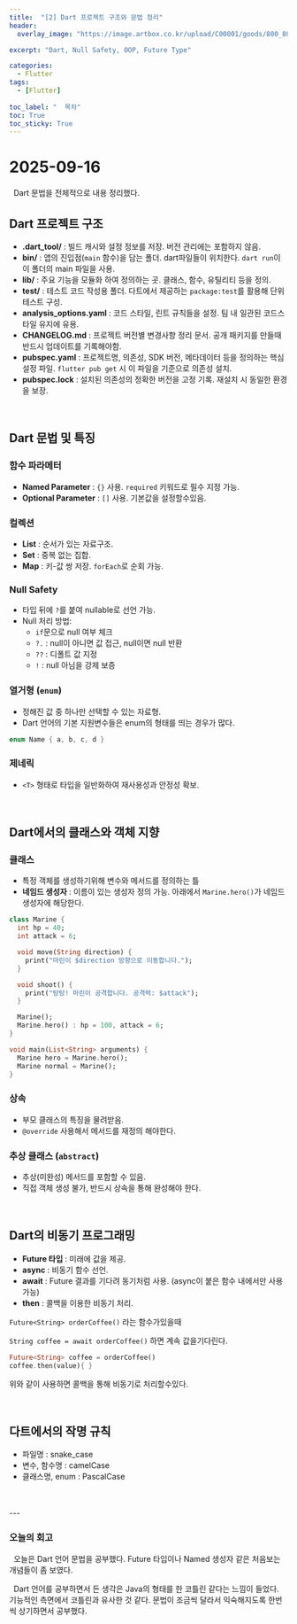 ```yaml
---
title:  "[2] Dart 프로젝트 구조와 문법 정리"
header:
  overlay_image: "https://image.artbox.co.kr/upload/C00001/goods/800_800/818/230525003912818.jpg?s=/goods/org/818/230525003912818.jpg"

excerpt: "Dart, Null Safety, OOP, Future Type"

categories:
  - Flutter
tags:
  - [Flutter]
    
toc_label: "  목차"
toc: True
toc_sticky: True
---
```


# 2025-09-16
&nbsp; Dart 문법을 전체적으로 내용 정리했다.

## Dart 프로젝트 구조
- **.dart_tool/** : 빌드 캐시와 설정 정보를 저장. 버전 관리에는 포함하지 않음.
- **bin/** : 앱의 진입점(`main` 함수)을 담는 폴더. dart파일들이 위치한다. `dart run`이 이 폴더의 main 파일을 사용.
- **lib/** : 주요 기능을 모듈화 하여 정의하는 곳. 클래스, 함수, 유틸리티 등을 정의.
- **test/** : 테스트 코드 작성용 폴더. 다트에서 제공하는 `package:test`를 활용해 단위 테스트 구성.
- **analysis_options.yaml** : 코드 스타일, 린트 규칙들을 설정. 팀 내 일관된 코드스타일 유지에 유용.
- **CHANGELOG.md** : 프로젝트 버전별 변경사항 정리 문서. 공개 패키지를 만들때 반드시 업데이트를 기록해야함.
- **pubspec.yaml** : 프로젝트명, 의존성, SDK 버전, 메타데이터 등을 정의하는 핵심 설정 파일. `flutter pub get` 시 이 파일을 기준으로 의존성 설치.
- **pubspec.lock** : 설치된 의존성의 정확한 버전을 고정 기록. 재설치 시 동일한 환경을 보장.

<br>

## Dart 문법 및 특징

### 함수 파라메터
- **Named Parameter** : `{}` 사용. `required` 키워드로 필수 지정 가능.
- **Optional Parameter** : `[]` 사용. 기본값을 설정할수있음.

### 컬렉션
- **List** : 순서가 있는 자료구조.
- **Set** : 중복 없는 집합.
- **Map** : 키-값 쌍 저장. `forEach`로 순회 가능.

### Null Safety
- 타입 뒤에 `?`를 붙여 nullable로 선언 가능.
- Null 처리 방법:
  - `if`문으로 null 여부 체크
  - `?.` : null이 아니면 값 접근, null이면 null 반환
  - `??` : 디폴트 값 지정
  - `!` : null 아님을 강제 보증

### 열거형 (`enum`)
- 정해진 값 중 하나만 선택할 수 있는 자료형.
- Dart 언어의 기본 지원변수들은 enum의 형태를 띄는 경우가 많다.

```dart
enum Name { a, b, c, d }
```

### 제네릭
- `<T>` 형태로 타입을 일반화하여 재사용성과 안정성 확보.

<br>

## Dart에서의 클래스와 객체 지향

### 클래스
- 특정 객체를 생성하기위해 변수와 메서드를 정의하는 틀
- **네임드 생성자** : 이름이 있는 생성자 정의 가능. 아래에서 `Marine.hero()`가 네임드 생성자에 해당한다.

```dart
class Marine {
  int hp = 40;
  int attack = 6;

  void move(String direction) {
    print("마린이 $direction 방향으로 이동합니다.");
  }

  void shoot() {
    print("탕탕! 마린이 공격합니다. 공격력: $attack");
  }

  Marine();
  Marine.hero() : hp = 100, attack = 6;
}

void main(List<String> arguments) {
  Marine hero = Marine.hero();
  Marine normal = Marine();
}
```

### 상속
- 부모 클래스의 특징을 물려받음.
- `@override` 사용해서 메서드를 재정의 해야한다.

### 추상 클래스 (`abstract`)
- 추상(미완성) 메서드를 포함할 수 있음.
- 직접 객체 생성 불가, 반드시 상속을 통해 완성해야 한다.

<br>

## Dart의 비동기 프로그래밍
- **Future 타입** : 미래에 값을 제공.
- **async** : 비동기 함수 선언.
- **await** : Future 결과를 기다려 동기처럼 사용. (async이 붙은 함수 내에서만 사용 가능)
- **then** : 콜백을 이용한 비동기 처리.

`Future<String> orderCoffee()` 라는 함수가있을때

`String coffee = await orderCoffee()` 하면 계속 값을기다린다.

```dart
Future<String> coffee = orderCoffee()
coffee.then(value){ }
```
위와 같이 사용하면 콜백을 통해 비동기로 처리할수있다.

<br>

## 다트에서의 작명 규칙
- 파일명 : snake_case
- 변수, 함수명 : camelCase
- 클래스명, enum : PascalCase

<br>
<br>
---

### 오늘의 회고

&nbsp; 오늘은 Dart 언어 문법을 공부했다. Future 타입이나 Named 생성자 같은 처음보는 개념들이 좀 보였다.

&nbsp; Dart 언어를 공부하면서 든 생각은 Java의 형태를 한 코틀린 같다는 느낌이 들었다. 기능적인 측면에서 코틀린과 유사한 것 같다. 문법이 조금씩 달라서 익숙해지도록 한번씩 상기하면서 공부했다.
